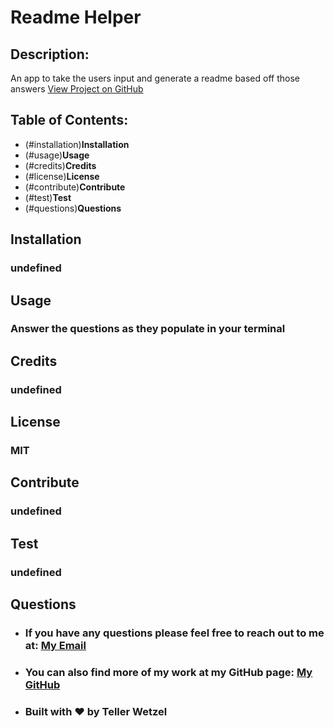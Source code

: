 
  # Readme Helper

  ## Description:
  An app to take the users input and generate a readme based off those answers
  <a href='https://github.com/teller35/readme-helper' target='_blank'></i>View Project on GitHub</a>

  ## Table of Contents:
  * (#installation)**Installation**
  * (#usage)**Usage**
  * (#credits)**Credits**
  * (#license)**License**
  * (#contribute)**Contribute**
  * (#test)**Test**
  * (#questions)**Questions**

  ## Installation
  ### undefined

  ## Usage
  ### Answer the questions as they populate in your terminal

  ## Credits
  ### undefined

  ## License
  ### MIT

  ## Contribute
  ### undefined

  ## Test
  ### undefined

  ## Questions
  * ### If you have any questions please feel free to reach out to me at: <a href='mailto:tellerwetzel@yahoo.com'></i>My Email</a>
  * ### You can also find more of my work at my GitHub page: <a href='https://github.com/teller35' target='_blank'></i>My GitHub</a>
  * ### Built with ❤️ by Teller Wetzel
